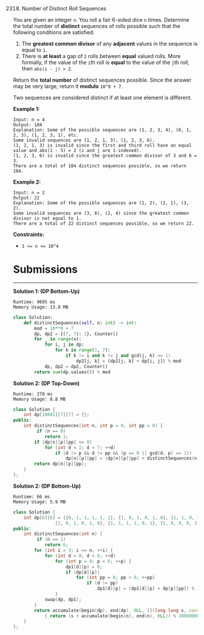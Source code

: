 2318. Number of Distinct Roll Sequences

You are given an integer `n`. You roll a fair 6-sided dice `n` times. Determine the total number of **distinct** sequences of rolls possible such that the following conditions are satisfied:

1. The **greatest common divisor** of any **adjacent** values in the sequence is equal to `1`.
1. There is **at least** a gap of `2` rolls between **equal** valued rolls. More formally, if the value of the `i`th roll is **equal** to the value of the `j`th roll, then `abs(i - j) > 2`.

Return the **total number** of distinct sequences possible. Since the answer may be very large, return it **modulo** `10^9 + 7`.

Two sequences are considered distinct if at least one element is different.

 

**Example 1:**
```
Input: n = 4
Output: 184
Explanation: Some of the possible sequences are (1, 2, 3, 4), (6, 1, 2, 3), (1, 2, 3, 1), etc.
Some invalid sequences are (1, 2, 1, 3), (1, 2, 3, 6).
(1, 2, 1, 3) is invalid since the first and third roll have an equal value and abs(1 - 3) = 2 (i and j are 1-indexed).
(1, 2, 3, 6) is invalid since the greatest common divisor of 3 and 6 = 3.
There are a total of 184 distinct sequences possible, so we return 184.
```

**Example 2:**
```
Input: n = 2
Output: 22
Explanation: Some of the possible sequences are (1, 2), (2, 1), (3, 2).
Some invalid sequences are (3, 6), (2, 4) since the greatest common divisor is not equal to 1.
There are a total of 22 distinct sequences possible, so we return 22.
```

**Constraints:**

* `1 <= n <= 10^4`

# Submissions
---
**Solution 1: (DP Bottom-Up)**
```
Runtime: 9695 ms
Memory Usage: 13.8 MB
```
```python
class Solution:
    def distinctSequences(self, n: int) -> int:
        mod = 10**9 + 7
        dp, dp2 = {(7, 7): 1}, Counter()
        for _ in range(n):
            for i, j in dp:
                for k in range(1, 7):
                    if k != i and k != j and gcd(j, k) == 1:
                        dp2[j, k] = (dp2[j, k] + dp[i, j]) % mod
            dp, dp2 = dp2, Counter()
        return sum(dp.values()) % mod
```

**Solution 2: (DP Top-Down)**
```
Runtime: 270 ms
Memory Usage: 8.8 MB
```
```c++
class Solution {
    int dp[10001][7][7] = {};
public:
    int distinctSequences(int n, int p = 0, int pp = 0) {
         if (n == 0)
            return 1;
        if (dp[n][p][pp] == 0)
            for (int d = 1; d < 7; ++d)
                if (d != p && d != pp && (p == 0 || gcd(d, p) == 1))
                    dp[n][p][pp] = (dp[n][p][pp] + distinctSequences(n - 1, d, p)) % 1000000007;
        return dp[n][p][pp];
    }
};
```

**Solution 2: (DP Bottom-Up)**
```
Runtime: 66 ms
Memory Usage: 5.9 MB
```
```c++
class Solution {
    int dp[6][6] = {{0, 1, 1, 1, 1, 1}, {1, 0, 1, 0, 1, 0}, {1, 1, 0, 1, 1, 0},
                {1, 0, 1, 0, 1, 0}, {1, 1, 1, 1, 0, 1}, {1, 0, 0, 0, 1, 0}}, dp1[6][6] = {};
public:
    int distinctSequences(int n) {
         if (n == 1)
            return 6;
        for (int i = 3; i <= n; ++i) {
            for (int d = 0; d < 6; ++d)
                for (int p = 0; p < 6; ++p) {
                    dp1[d][p] = 0;
                    if (dp[d][p])
                        for (int pp = 0; pp < 6; ++pp)
                            if (d != pp)
                                dp1[d][p] = (dp1[d][p] + dp[p][pp]) % 1000000007;
                }
            swap(dp, dp1);
        }
        return accumulate(begin(dp), end(dp), 0LL, [](long long s, const auto &n) 
            { return (s + accumulate(begin(n), end(n), 0LL)) % 1000000007; });
    }
};
```
